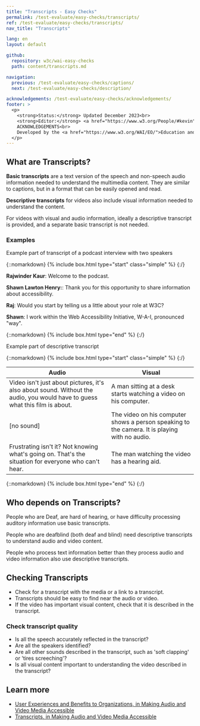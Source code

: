 ```yaml
---
title: "Transcripts - Easy Checks"
permalink: /test-evaluate/easy-checks/transcripts/
ref: /test-evaluate/easy-checks/transcripts/
nav_title: "Transcripts"

lang: en
layout: default

github:
  repository: w3c/wai-easy-checks
  path: content/transcripts.md

navigation:
  previous: /test-evaluate/easy-checks/captions/
  next: /test-evaluate/easy-checks/description/

acknowledgements: /test-evaluate/easy-checks/acknowledgements/
footer: >
  <p>
    <strong>Status:</strong> Updated December 2023<br>
    <strong>Editor:</strong> <a href="https://www.w3.org/People/#kevin">Kevin White</a><br>
    ACKNOWLEDGEMENTS<br>
    Developed by the <a href="https://www.w3.org/WAI/EO/">Education and Outreach Working Group (EOWG)</a>. Updated as part of the <a href="https://www.w3.org/WAI/about/projects/wai-coop/">WAI-CooP project</a>, co-funded by the European Commission.
  </p>
---
```


## What are Transcripts?

**Basic transcripts** are a text version of the speech and non-speech audio information needed to understand the multimedia content. They are similar to captions, but in a format that can be easily opened and read.

**Descriptive transcripts** for videos also include visual information needed to understand the content.

For videos with visual and audio information, ideally a descriptive transcript is provided, and a separate basic transcript is not needed.

### Examples

Example part of transcript of a podcast interview with two speakers

{::nomarkdown}
{% include box.html type="start" class="simple" %}
{:/}

<p><strong>Rajwinder Kaur</strong>: Welcome to the podcast.</p>
<p><strong>Shawn Lawton Henry:</strong>: Thank you for this opportunity to share information about accessibility.</p>
<p><strong>Raj</strong>: Would you start by telling us a little about your role at W3C?</p>
<p><strong>Shawn</strong>: I work within the Web Accessibility Initiative, W-A-I, pronounced "way". </p>

{::nomarkdown}
{% include box.html type="end" %}
{:/}

Example part of descriptive transcript

{::nomarkdown}
{% include box.html type="start" class="simple" %}
{:/}

<table>
  <thead>
    <tr>
      <th>Audio</th>
      <th>Visual</th>
    </tr>
  </thead>
  <tbody>
    <tr>
      <td>Video isn't just about pictures, it's also about sound. Without the audio, you would have to guess what this film is about.</td>
      <td>A man sitting at a desk starts watching a video on his computer.<br></td>
    </tr>
    <tr>
      <td>[no sound]</td>
      <td>The video on his computer shows a person speaking to the camera. It is playing with no audio.</td>
    </tr>
    <tr>
      <td>Frustrating isn't it? Not knowing what's going on. That's the situation for everyone who can't hear.</td>
      <td>The man watching the video has a hearing aid.</td>
    </tr>
  </tbody>
</table>

{::nomarkdown}
{% include box.html type="end" %}
{:/}

## Who depends on Transcripts?

People who are Deaf, are hard of hearing, or have difficulty processing auditory information use basic transcripts.

People who are deafblind (both deaf and blind) need descriptive transcripts to understand audio and video content. 

People who process text information better than they process audio and video information also use descriptive transcripts.

## Checking Transcripts

* Check for a transcript with the media or a link to a transcript.
* Transcripts should be easy to find near the audio or video.
* If the video has important visual content, check that it is described in the transcript.

### Check transcript quality

* Is all the speech accurately reflected in the transcript?
* Are all the speakers identified?
* Are all other sounds described in the transcript, such as 'soft clapping' or 'tires screeching'?
* Is all visual content important to understanding the video described in the transcript?

## Learn more

* [User Experiences and Benefits to Organizations, in Making Audio and Video Media Accessible](/media/av/users-orgs/)
* [Transcripts, in Making Audio and Video Media Accessible](/media/av/transcripts/)